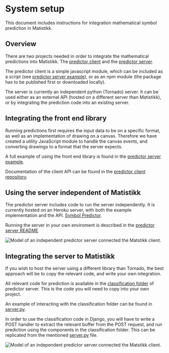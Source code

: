 # System setup

This document includes instructions for integration mathematical symbol prediction in Matistikk.

## Overview

There are two projects needed in order to integrate the mathematical predictions into Matistikk. The [predictor client](https://github.com/bachelor10/PredictorClient) and the [predictor server](https://github.com/bachelor10/symbol-predictor-server).

The predictor client is a simple javascript module, which can be included as a script (see [predictor server example](https://github.com/bachelor10/symbol-predictor-server/tree/master/example)), or as an npm module (the package has to be published first or downloaded locally).

The server is currently an independent python (Tornado) server. It can  be used either as an external API (hosted on a different server than Matistikk), or by integrating the prediction code into an existing server.

## Integrating the front end library

Running predictions first requires the input data to be on a specific format, as well as an implementation of drawing on a canvas. Therefore we have created a utility JavaScript module to handle the canvas events, and converting drawings to a format that the server expects.

A full example of using the front end library is found in the [predictor server example](https://github.com/bachelor10/symbol-predictor-server/tree/master/example).

Documentation of the client API can be found in the [predictor client repository](https://github.com/bachelor10/PredictorClient).

## Using the server independent of Matistikk

The predictor server includes code to run the server independently. It is currently hosted on an Heroku server, with both the example implementation and the API. [Symbol Predictor](https://symbol-predictor-server.herokuapp.com
). 

Running the server in your own enviroment is described in the [predictor server README](https://github.com/bachelor10/symbol-predictor-server/blob/master/README.md)

![Model of an independent predictor server connected the Matstikk client.](https://github.com/bachelor10/symbol-predictor-server/blob/master/docs/independent_sys_model2.png "Independent server model")


## Integrating the server to Matistikk

If you wish to host the server using a different library than Tornado, the best approach will be to copy the relevant code, and write your own integration.

All relevant code for prediction is available in the [classification folder]() of predictor server. This is the code you will need to copy into your own project.

An example of interacting with the classification folder can be found in [server.py](https://github.com/bachelor10/symbol-predictor-server/blob/master/server.py). 

In order to use the classification code in Django, you will have to write a POST handler to extract the relevant buffer from the POST request, and run prediction using the components in the classification folder. This can be replicated from the mentioned [server.py](https://github.com/bachelor10/symbol-predictor-server/blob/master/server.py) file.

![Model of an independent predictor server connected the Matstikk client.](https://github.com/bachelor10/symbol-predictor-server/blob/master/docs/combined_sys_model.png "Independent server model")
